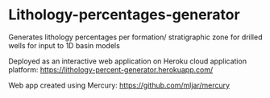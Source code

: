 # Lithology-percentages-generator
Generates lithology percentages per formation/ stratigraphic zone for drilled wells for input to 1D basin models

Deployed as an interactive web application on Heroku cloud application platform: https://lithology-percent-generator.herokuapp.com/

Web app created using Mercury: https://github.com/mljar/mercury
